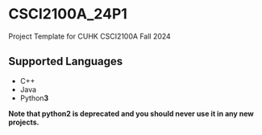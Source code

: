 # CSCI2100A_24P1

Project Template for CUHK CSCI2100A Fall 2024

## Supported Languages

- C++
- Java
- Python**3**

**Note that python2 is deprecated and you should never use it in any new projects.**